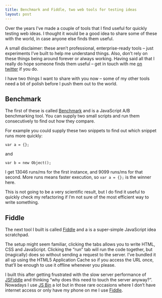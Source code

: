 ```yaml
---
title: Benchmark and Fiddle, two web tools for testing ideas
layout: post
---
```


Over the years I’ve made a couple of tools that I find useful for quickly testing web ideas. I thought it would be a good idea to share some of these with the world, in case anyone else finds them useful.

A small disclaimer: these aren’t professional, enterprise-ready tools – just experiments I’ve built to help me understand things. Also, don’t rely on these things being around forever or always working. Having said all that I really do hope someone finds them useful – get in touch with me [on twitter][twitter-link] if you do.

I have two things I want to share with you now – some of my other tools need a bit of polish before I push them out to the world.

## Benchmark

The first of these is called [Benchmark][benchmark-link] and is a JavaScript A/B benchmarking tool. You can supply two small scripts and run them consecutively to find out how they compare.

For example you could supply these two snippets to find out which snippet runs more quickly:

```
var a = {};
```
and
```
var b = new Object();
```

I get 13046 runs/ms for the first instance, and 9099 runs/ms for that second. More runs means faster execution, so `var a = {};` is the winner here.

This is not going to be a very scientific result, but I do find it useful to quickly check my refactoring if I’m not sure of the most efficient way to write something.

## Fiddle

The next tool I built is called [Fiddle][fiddle-link] and a is a super-simple JavaScript idea scratchpad.

The setup might seem familiar, clicking the tabs allows you to write HTML, CSS and JavaScript. Clicking the “run” tab will run the code together, but (magically) does so without sending a request to the server. I’ve bundled it all up using the HTML5 Application Cache so if you access the URL once, that’ll be enough to use it offline whenever you please.

I built this after getting frustrated with the slow server performance of [JSFiddle][jsfiddle-link] and thinking “why does this need to touch the server anyway?”. Nowadays I use [JS Bin][jsbin-link] a lot but in those rare occasions where I don’t have internet access or only have my phone on me I use [Fiddle][fiddle-link].

[twitter-link]: http://twitter.com/liamnewmarch
[benchmark-link]: http://benchmark.liamnewmarch.co.uk
[fiddle-link]: http://fiddle.liamnewmarch.co.uk
[jsfiddle-link]: http://jsfiddle.net
[jsbin-link]: http://jsbin.com
